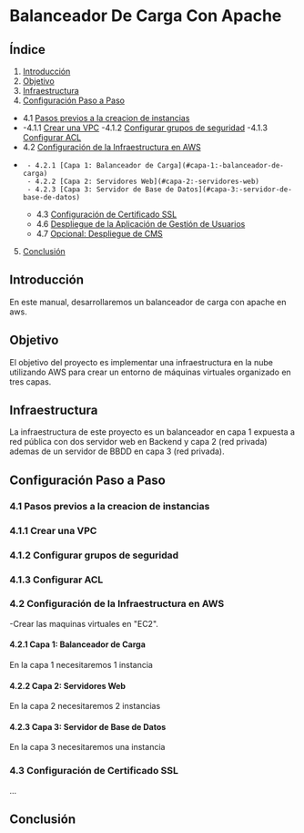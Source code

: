 # Balanceador De Carga Con Apache

## Índice

1. [Introducción](#introducción)
2. [Objetivo](#objetivo)
3. [Infraestructura](#infraestructura)
4. [Configuración Paso a Paso](#configuración-paso-a-paso)
 - 4.1 [Pasos previos a la creacion de instancias](#Pasos-previos-a-la-creacion-de-instancias)
 - 
   -4.1.1 [Crear una VPC](#Crear-una-VPC)
        -4.1.2 [Configurar grupos de seguridad](#Configurar-grupos-de-seguridad)
        -4.1.3 [Configurar ACL](#Configurar-ACL) 
 - 4.2 [Configuración de la Infraestructura en AWS](#configuración-de-la-infraestructura-en-aws)
 - 
        - 4.2.1 [Capa 1: Balanceador de Carga](#capa-1:-balanceador-de-carga)
        - 4.2.2 [Capa 2: Servidores Web](#capa-2:-servidores-web)
        - 4.2.3 [Capa 3: Servidor de Base de Datos](#capa-3:-servidor-de-base-de-datos)
    - 4.3 [Configuración de Certificado SSL](#configuración-de-certificado-ssl)
    - 4.6 [Despliegue de la Aplicación de Gestión de Usuarios](#despliegue-de-la-aplicación-de-gestión-de-usuarios)
    - 4.7 [Opcional: Despliegue de CMS](#opcional-despliegue-de-cms)
5. [Conclusión](#Conclusión)

## Introducción

En este manual, desarrollaremos un balanceador de carga con apache en aws.

## Objetivo

El objetivo del proyecto es implementar una infraestructura en la nube utilizando AWS
para crear un entorno de máquinas virtuales organizado en tres capas. 

## Infraestructura

La infraestructura de este proyecto es un balanceador en capa 1 expuesta a red pública con dos servidor web en Backend y capa 2 (red privada) ademas de un servidor de BBDD en capa 3 (red privada).

## Configuración Paso a Paso

### 4.1 Pasos previos a la creacion de instancias

### 4.1.1 Crear una VPC

### 4.1.2 Configurar grupos de seguridad

### 4.1.3 Configurar ACL

### 4.2 Configuración de la Infraestructura en AWS

-Crear las maquinas virtuales en "EC2".

#### 4.2.1 Capa 1: Balanceador de Carga

En la capa 1 necesitaremos 1 instancia

#### 4.2.2 Capa 2: Servidores Web

En la capa 2 necesitaremos 2 instancias

#### 4.2.3 Capa 3: Servidor de Base de Datos

En la capa 3 necesitaremos una instancia

### 4.3 Configuración de Certificado SSL

...

## Conclusión



